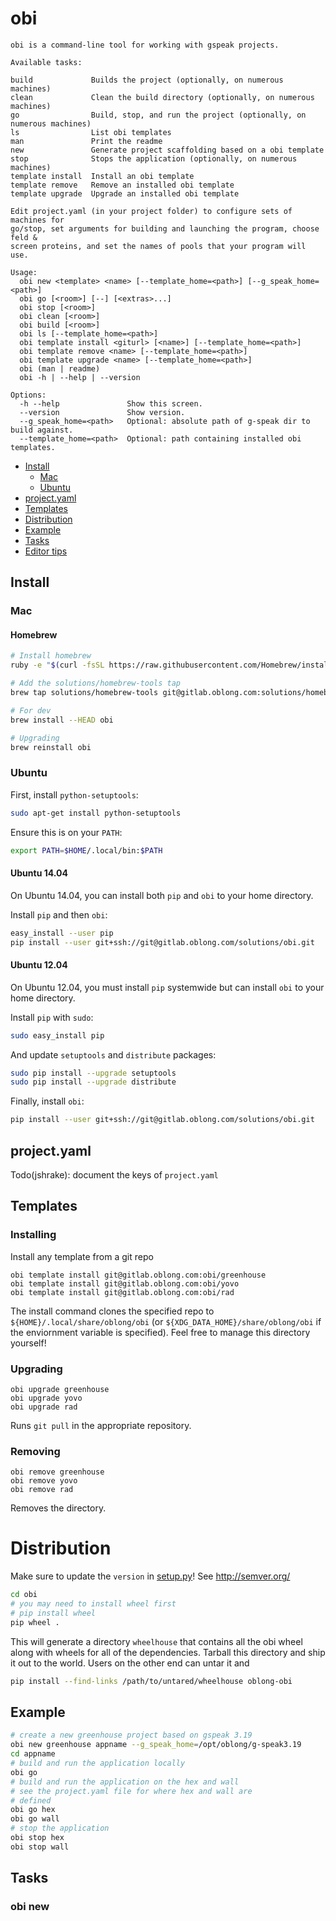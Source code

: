 # obi
```
obi is a command-line tool for working with gspeak projects.

Available tasks:

build             Builds the project (optionally, on numerous machines)
clean             Clean the build directory (optionally, on numerous machines)
go                Build, stop, and run the project (optionally, on numerous machines)
ls                List obi templates
man               Print the readme
new               Generate project scaffolding based on a obi template
stop              Stops the application (optionally, on numerous machines)
template install  Install an obi template
template remove   Remove an installed obi template
template upgrade  Upgrade an installed obi template

Edit project.yaml (in your project folder) to configure sets of machines for
go/stop, set arguments for building and launching the program, choose feld &
screen proteins, and set the names of pools that your program will use.

Usage:
  obi new <template> <name> [--template_home=<path>] [--g_speak_home=<path>]
  obi go [<room>] [--] [<extras>...]
  obi stop [<room>]
  obi clean [<room>]
  obi build [<room>]
  obi ls [--template_home=<path>]
  obi template install <giturl> [<name>] [--template_home=<path>]
  obi template remove <name> [--template_home=<path>]
  obi template upgrade <name> [--template_home=<path>]
  obi (man | readme)
  obi -h | --help | --version

Options:
  -h --help               Show this screen.
  --version               Show version.
  --g_speak_home=<path>   Optional: absolute path of g-speak dir to build against.
  --template_home=<path>  Optional: path containing installed obi templates.
```

* [Install](#install)
  - [Mac](#mac)
  - [Ubuntu](#ubuntu)
* [project.yaml](#projectyaml)
* [Templates](#templates)
* [Distribution](#distribution)
* [Example](#example)
* [Tasks](#tasks)
* [Editor tips](#editor-tips)

## Install

### Mac

#### Homebrew
```bash
# Install homebrew
ruby -e "$(curl -fsSL https://raw.githubusercontent.com/Homebrew/install/master/install)"

# Add the solutions/homebrew-tools tap
brew tap solutions/homebrew-tools git@gitlab.oblong.com:solutions/homebrew-tools

# For dev
brew install --HEAD obi

# Upgrading
brew reinstall obi
```

### Ubuntu

First, install `python-setuptools`:

```bash
sudo apt-get install python-setuptools
```

Ensure this is on your `PATH`:

```bash
export PATH=$HOME/.local/bin:$PATH
```

#### Ubuntu 14.04

On Ubuntu 14.04, you can install both `pip` and `obi` to your home directory.

Install `pip` and then `obi`:

```bash
easy_install --user pip
pip install --user git+ssh://git@gitlab.oblong.com/solutions/obi.git
```

#### Ubuntu 12.04

On Ubuntu 12.04, you must install `pip` systemwide but can install `obi` to
your home directory.

Install `pip` with `sudo`:

```bash
sudo easy_install pip
```

And update `setuptools` and `distribute` packages:

```bash
sudo pip install --upgrade setuptools
sudo pip install --upgrade distribute
```

Finally, install `obi`:

```bash
pip install --user git+ssh://git@gitlab.oblong.com/solutions/obi.git
```

## project.yaml

Todo(jshrake): document the keys of `project.yaml`

## Templates

### Installing

Install any template from a git repo
```
obi template install git@gitlab.oblong.com:obi/greenhouse
obi template install git@gitlab.oblong.com:obi/yovo
obi template install git@gitlab.oblong.com:obi/rad
```

The install command clones the specified repo to `${HOME}/.local/share/oblong/obi` (or `${XDG_DATA_HOME}/share/oblong/obi` if the enviornment variable is specified). Feel free to manage this directory yourself!

### Upgrading

```
obi upgrade greenhouse
obi upgrade yovo
obi upgrade rad
```

Runs `git pull` in the appropriate repository.

### Removing

```
obi remove greenhouse
obi remove yovo
obi remove rad
```

Removes the directory.

# Distribution

Make sure to update the `version` in [setup.py](setup.py)! See http://semver.org/
```bash
cd obi
# you may need to install wheel first
# pip install wheel
pip wheel .
```

This will generate a directory `wheelhouse` that contains all the obi wheel along with wheels for all of the dependencies. Tarball this directory and ship it out to the world. Users on the other end can untar it and

```bash
pip install --find-links /path/to/untared/wheelhouse oblong-obi
```

## Example

```bash
# create a new greenhouse project based on gspeak 3.19
obi new greenhouse appname --g_speak_home=/opt/oblong/g-speak3.19
cd appname
# build and run the application locally
obi go
# build and run the application on the hex and wall
# see the project.yaml file for where hex and wall are
# defined
obi go hex
obi go wall
# stop the application
obi stop hex
obi stop wall
```

## Tasks

### obi new <template> <name>
---
`obi new <template> <name>` generates project scaffolding based on a template in your current working directory. Currently, the only templates shipped with obi are [greenhouse](obi/new/greenhouse/greenhouse.py), [rad](obi/new/rad/rad.py), and [yovo](obi/new/yovo/yovo.py).

The user can create and install additional templates for obi to use. An example of this is the template for starting new IBM projects found at [obi-seabed](https://gitlab-ibm.oblong.com/seabed/obi-seabed). After installing this template, you can create new IBM projects as `obi new seabed my-cool-ibm-project`.

`obi ls` returns a list of all available obi templates installed on this machine.

#### options
- `[--g_speak_home=<path>]`: Builds the project against the specified g-speak. Path must be an absolute path to the g-speak home directory.

If the `--g_speak_home` option is not specified, obi attempts to find a default version of gspeak that will work well for your system. It will look for the `G_SPEAK_HOME` environment variable, and finally fallback to extracting for the highest version g-speak found in `/opt/oblong/`.

#### example
```bash
obi new greenhouse app-name --g_speak_home=/opt/oblong/g-speak3.19
```

### obi ls
---
`obi ls` Returns a list of installed obi templates available for use with the `new` task.

#### example
```bash
obi ls
```

## Fabric Tasks

'obi [go | stop | build | clean] [room-name]' are aliases for [`fab room:[room-name][go | stop | build | clean]`](http://www.fabfile.org/). The logic for each task is implemented entirely in the [task.py](obi/task/task.py). If `room-name` is specified, the task is executed on the host machines listed under the associated room in [project.yaml](obi/templates/project.yaml). If `room-name` is not specified, the task is executed on the local machine.

### obi go [room-name]
---
`obi go [room-name]` builds and runs the application. If no room name is specified, then this task is performed locally (see the `localhost` map in [project.yaml](obi/templates/project.yaml)). If `room-name` is specified, it must match one of the keys listed under the `rooms` map in [project.yaml](obi/templates/project.yaml). The implementation details of how the application is built and launched, both locally and remotely, are in the [fabfile](obi/templates/fabfile.py) (see the definitions of `go`, `local_go` and `remote_go`).


#### example

```bash
# Launch the application on the local machine
obi go
# Launch application on the host machines listed under wall
obi go wall
```

### obi stop [room-name]
---
`obi stop [<name>]` kills the application on the remote set of hosts specified by `<name>`. The `<name>` specified must match one of the keys listed under the `rooms` map in [project.yaml](obi/templates/project.yaml). This is equivalent to running `pkill -KILL app-name` on each of the remote hosts. If no name is specified, then the application is stopped on the local machine.

#### example
```bash
# Stop the application on the local machine
obi stop
# Stop the application on the host machines listed under hex
obi stop hex
```

### obi build [room-name]
---
`obi build [room-name]` Builds the application

#### example
```bash
# Build the application on the local machine
obi build
# Build the application on the host machines listed under hex
obi build hex
```

### obi clean [room-name]
---
'obi clean [room-name]' cleans the build directory

#### example
```bash
# Clean the application build directory on the local machine
obi clean
# Clean the application build directory on the host machines listed under hex
obi clean hex
```

## Editor tips

### emacs

obi works well out of the box with emacs's
[compilation][emacs-compilation] feature.  `M-x compile<RET>obi go
[room-name]` from a file in the root directory of the project will run
obi as a subprocess of emacs and pipe the output to a `*compilation*`
buffer (which can support obi's use of
[ANSI colors][colorize-compilation]).  Compile errors are picked up by
emacs, and you can navigate directly to the error's location using the
ordinary features of [compilation mode][emacs-comp-mode].  To kill an
obi invocation in the compilation buffer, use `M-x kill-compilation`.

[emacs-compilation]: http://www.gnu.org/software/emacs/manual/html_node/emacs/Compilation.html
[emacs-comp-mode]: http://www.gnu.org/software/emacs/manual/html_node/emacs/Compilation-Mode.html
[colorize-compilation]: http://stackoverflow.com/a/3072831/692055
